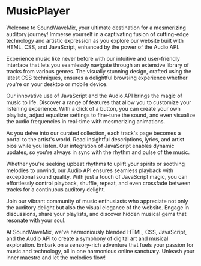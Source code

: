 # MusicPlayer
Welcome to SoundWaveMix, your ultimate destination for a mesmerizing auditory journey! Immerse yourself in a captivating fusion of cutting-edge technology and artistic expression as you explore our website built with HTML, CSS, and JavaScript, enhanced by the power of the Audio API.

Experience music like never before with our intuitive and user-friendly interface that lets you seamlessly navigate through an extensive library of tracks from various genres. The visually stunning design, crafted using the latest CSS techniques, ensures a delightful browsing experience whether you're on your desktop or mobile device.

Our innovative use of JavaScript and the Audio API brings the magic of music to life. Discover a range of features that allow you to customize your listening experience. With a click of a button, you can create your own playlists, adjust equalizer settings to fine-tune the sound, and even visualize the audio frequencies in real-time with mesmerizing animations.

As you delve into our curated collection, each track's page becomes a portal to the artist's world. Read insightful descriptions, lyrics, and artist bios while you listen. Our integration of JavaScript enables dynamic updates, so you're always in sync with the rhythm and pulse of the music.

Whether you're seeking upbeat rhythms to uplift your spirits or soothing melodies to unwind, our Audio API ensures seamless playback with exceptional sound quality. With just a touch of JavaScript magic, you can effortlessly control playback, shuffle, repeat, and even crossfade between tracks for a continuous auditory delight.

Join our vibrant community of music enthusiasts who appreciate not only the auditory delight but also the visual elegance of the website. Engage in discussions, share your playlists, and discover hidden musical gems that resonate with your soul.

At SoundWaveMix, we've harmoniously blended HTML, CSS, JavaScript, and the Audio API to create a symphony of digital art and musical exploration. Embark on a sensory-rich adventure that fuels your passion for music and technology, all in one harmonious online sanctuary. Unleash your inner maestro and let the melodies flow!
